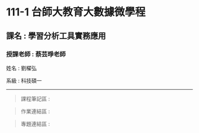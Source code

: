 # 111-1 台師大教育大數據微學程
<h2>課名 : 學習分析工具實務應用</h2>

<h3>授課老師 : 蔡芸琤老師</h3>

<body>
<p> 姓名 : 劉櫂弘 </p>
<p> 系級 : 科技碩一 </p>
</body>

-------
<table>
  
> 課程筆記區 :

> 作業連結區 :

> 專題連結區 :
  
</table>
